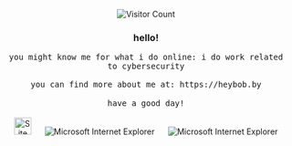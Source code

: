 <div align="center">

![Visitor Count](https://github.com/returnkirbo/returnkirbo/blob/main/a/smile.gif)

### hello!

<samp>
you might know me for what i do online: i do work related to cybersecurity
    <br><br>
you can find more about me at: https://heybob.by
</samp>

</div>

<!-- Footer -->
<div align="center">
<br>
<samp>have a good day!<br></samp>
<br>

<img src="https://github.com/returnkirbo/returnkirbo/blob/main/a/notepad.gif" alt="Site created with Notepad" height="30" />
<!-- "margin-right: whatever;" -->
<span>&nbsp;&nbsp;&nbsp;&nbsp;</span>  
<img src="https://github.com/returnkirbo/returnkirbo/blob/main/a/ie_logo.gif" alt="Microsoft Internet Explorer" />
<span>&nbsp;&nbsp;&nbsp;&nbsp;</span>  
<img src="https://github.com/returnkirbo/returnkirbo/blob/main/a/noframes.gif" alt="Microsoft Internet Explorer" />

</div>
